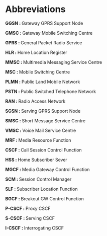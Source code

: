 # Abbreviations

<p><b>GGSN : </b>		Gateway GPRS Support Node </p>
<p><b>GMSC : </b>		Gateway Mobile Switching Centre </p>
<p><b>GPRS : </b>		General Packet Radio Service </p>
<p><b>HLR : </b>		Home Location Register</p>
<p><b>MMSC : </b>	Multimedia Messaging Service Centre </p>
<p><b>MSC : </b>		Mobile Switching Centre</p>
<p><b>PLMN : </b>		Public Land Mobile Network</p>
<p><b>PSTN : </b>		Public Switched Telephone Network</p> 
<p><b>RAN : </b>		Radio Access Network</p>
<p><b>SGSN : </b>		Serving GPRS Support Node</p>
<p><b>SMSC : </b>		Short Message Service Centre </p>
<p><b>VMSC : </b>		Voice Mail Service Centre</p>
<p><b>MRF : </b>		Media Resource Function</p>
<p><b>CSCF : </b>		Call Session Control Function</p>
<p><b>HSS : </b>		Home Subscriber Sever</p>
<p><b>MGCF : </b>		Media Gateway Control Function</p>
<p><b>SCM : </b>		Session Control Manager</p>
<p><b>SLF : </b>		Subscriber Location Function</p>
<p><b>BGCF : </b>		Breakout GW Control Function</p>
<p><b>P-CSCF : </b>	Proxy CSCF</p>
<p><b>S-CSCF : </b>	Serving CSCF</p>
<p><b>I-CSCF : </b>		Interrogating CSCF</p>
